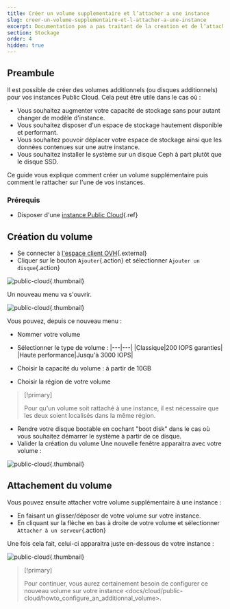 ```yaml
---
title: Créer un volume supplementaire et l’attacher a une instance
slug: creer-un-volume-supplementaire-et-l-attacher-a-une-instance
excerpt: Documentation pas a pas traitant de la creation et de l’attachement d’un disque additionnel a un serveur cloud.
section: Stockage
order: 4
hidden: true
---
```



## Preambule
Il est possible de créer des volumes additionnels (ou disques additionnels) pour vos instances Public Cloud. Cela peut être utile dans le cas où :

- Vous souhaitez augmenter votre capacité de stockage sans pour autant changer de modèle d'instance.
- Vous souhaitez disposer d'un espace de stockage hautement disponible et performant.
- Vous souhaitez pouvoir déplacer votre espace de stockage ainsi que les données contenues sur une autre instance.
- Vous souhaitez installer le système sur un disque Ceph à part plutôt que le disque SSD.

Ce guide vous explique comment créer un volume supplémentaire puis comment le rattacher sur l'une de vos instances.


### Prérequis
- Disposer d'une [instance Public Cloud](../){.ref}


## Création du volume
- Se connecter à [l'espace client OVH](https://www.ovh.com/manager/cloud/){.external}
- Cliquer sur le bouton `Ajouter`{.action} et sélectionner `Ajouter un disque`{.action}

![public-cloud](images/2707.png){.thumbnail}

Un nouveau menu va s'ouvrir.

![public-cloud](images/2731.png){.thumbnail}


Vous pouvez, depuis ce nouveau menu :

- Nommer votre volume
- Sélectionner le type de volume :
|---|---|
|Classique|200 IOPS garanties|
|Haute performance|Jusqu'à 3000 IOPS|

- Choisir la capacité du volume : à partir de 10GB
- Choisir la région de votre volume


> [!primary]
>
> Pour qu'un volume soit rattaché à une instance, il est nécessaire que les
> deux soient localisés dans la même région.
> 

- Rendre votre disque bootable en cochant "boot disk" dans le cas où vous souhaitez démarrer le système à partir de ce disque.
- Valider la création du volume
Une nouvelle fenêtre apparaitra avec votre volume :

![public-cloud](images/2732.png){.thumbnail}



## Attachement du volume
Vous pouvez ensuite attacher votre volume supplémentaire à une instance :

- En faisant un glisser/déposer de votre volume sur votre instance.
- En cliquant sur la flèche en bas à droite de votre volume et sélectionner `Attacher à un serveur`{.action}

Une fois cela fait, celui-ci apparaitra juste en-dessous de votre instance :


![public-cloud](images/2733.png){.thumbnail}



> [!primary]
>
> Pour continuer, vous aurez certainement besoin de configurer ce
> nouveau volume sur votre instance
> <docs/cloud/public-cloud/howto_configure_an_additionnal_volume>.
> 

